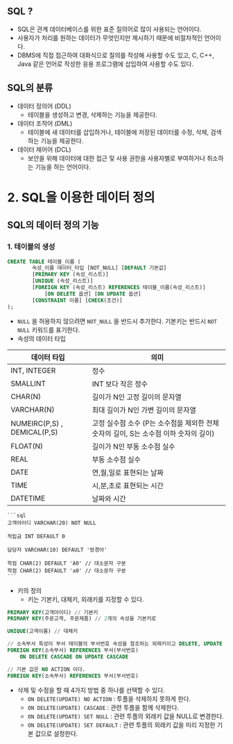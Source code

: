 ## SQL ?

- SQL은 관계 데이터베이스를 위한 표준 질의어로 많이 사용되는 언어이다.
- 사용자가 처리를 원하는 데이터가 무엇인지만 제시하기 때문에 비절차적인 언어이다.
- DBMS에 직접 접근하여 대화식으로 질의를 작성해 사용할 수도 있고, C, C++, Java 같은 언어로 작성한 응용 프로그램에 삽입하여 사용할 수도 있다.

## SQL의 분류

- 데이터 정의어 (DDL)
    - 테이블을 생성하고 변경, 삭제하는 기능을 제공한다.
- 데이터 조작어 (DML)
    - 테이블에 새 데이터를 삽입하거나, 테이블에 저장된 데이터를 수정, 삭제, 검색하는 기능을 제공한다.
- 데이터 제어어 (DCL)
    - 보안을 위해 데이터에 대한 접근 및 사용 권한을 사용자별로 부여하거나 취소하는 기능을 하는 언어이다.

# 2. SQL을 이용한 데이터 정의

## SQL의 데이터 정의 기능

### 1. 테이블의 생성

```sql
CREATE TABLE 테이블_이름 (
		속성_이름 데이터_타입 [NOT_NULL] [DEFAULT 기본값]
		[PRIMARY KEY (속성_리스트)]
		[UNIQUE (속성_리스트)]
		[FOREIGN KEY (속성_리스트) REFERENCES 테이블_이름(속성_리스트)]
			[ON DELETE 옵션] [ON UPDATE 옵션]
		[CONSTRAINT 이름] [CHECK(조건)]
);
```

- `NULL` 을 허용하지 않으려면 `NOT_NULL` 을 반드시 추가한다. 기본키는 반드시 `NOT NULL` 키워드를 표기한다.
- 속성의 데이터 타입


| 데이터 타입 | 의미 |
| --- | --- |
| INT, INTEGER | 정수 |
| SMALLINT | INT 보다 작은 정수 |
| CHAR(N) | 길이가 N인 고정 길이의 문자열 |
| VARCHAR(N) | 최대 길이가 N인 가변 길이의 문자열 |
| NUMEIRC(P,S) , DEMICAL(P,S) | 고정 실수점 소수 (P는 소수점을 제외한 전체 숫자의 길이, S는 소수점 이하 숫자의 길이) |
| FLOAT(N) | 길이가 N인 부동 소수점 실수 |
| REAL | 부동 소수점 실수 |
| DATE | 연,월,일로 표현되는 날짜 |
| TIME | 시,분,초로 표현되는 시간 |
| DATETIME | 날짜와 시간 |
    
    ```sql
    고객아이디 VARCHAR(20) NOT NULL
    
    적립금 INT DEFAULT 0
    
    담당자 VARCHAR(10) DEFAULT '방경아'
    
    학점 CHAR(2) DEFAULT 'A0' // 대소문자 구분
    학점 CHAR(2) DEFAULT 'a0' // 대소문자 구분
    ```

- 키의 정의
    - 키는 기본키, 대체키, 외래키를 지정할 수 있다.

```sql
PRIMARY KEY(고객아이디) // 기본키
PRIMARY KEY(주문고객, 주문제품) // 2개의 속성을 기본키로

UNIQUE(고객이름) // 대체키

// 소속부서 특성이 부서 테이블의 부서번호 속성을 참조하는 외래키이고 DELETE, UPDATE 의 경우 CASCADE로 처리한다.
FOREIGN KEY(소속부서) REFERENCES 부서(부서번호)
	ON DELETE CASCADE ON UPDATE CASCADE

// 기본 값은 NO ACTION 이다.
FOREIGN KEY(소속부서) REFERENCES 부서(부서번호)
```

- 삭제 및 수정을 할 때 4가지 방법 중 하나를 선택할 수 있다.
    - `ON DELETE(UPDATE) NO ACTION` : 투플을 삭제하지 못하게 한다.
    - `ON DELETE(UPDATE) CASCADE` : 관련 투플을 함께 삭제한다.
    - `ON DELETE(UPDATE) SET NULL` : 관련 투플의 외래키 값을 NULL로 변경한다.
    - `ON DELETE(UPDATE) SET DEFAULT` : 관련 투플의 외래키 값을 미리 지정한 기본 값으로 설정한다.